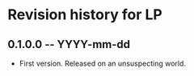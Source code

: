 # Revision history for LP

## 0.1.0.0  -- YYYY-mm-dd

* First version. Released on an unsuspecting world.
